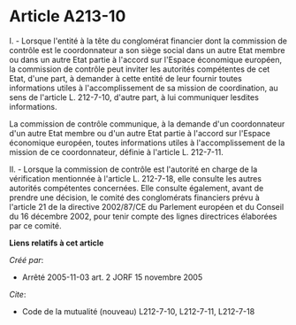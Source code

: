 # Article A213-10

I. - Lorsque l'entité à la tête du conglomérat financier dont la commission de contrôle est le coordonnateur a son siège
social dans un autre Etat membre ou dans un autre Etat partie à l'accord sur l'Espace économique européen, la commission de
contrôle peut inviter les autorités compétentes de cet Etat, d'une part, à demander à cette entité de leur fournir toutes
informations utiles à l'accomplissement de sa mission de coordination, au sens de l'article L. 212-7-10, d'autre part, à lui
communiquer lesdites informations.

La commission de contrôle communique, à la demande d'un coordonnateur d'un autre Etat membre ou d'un autre Etat partie à
l'accord sur l'Espace économique européen, toutes informations utiles à l'accomplissement de la mission de ce coordonnateur,
définie à l'article L. 212-7-11.

II. - Lorsque la commission de contrôle est l'autorité en charge de la vérification mentionnée à l'article L. 212-7-18, elle
consulte les autres autorités compétentes concernées. Elle consulte également, avant de prendre une décision, le comité des
conglomérats financiers prévu à l'article 21 de la directive 2002/87/CE du Parlement européen et du Conseil du 16 décembre
2002, pour tenir compte des lignes directrices élaborées par ce comité.

**Liens relatifs à cet article**

_Créé par_:

  - Arrêté 2005-11-03 art. 2 JORF 15 novembre 2005

_Cite_:

  - Code de la mutualité (nouveau) L212-7-10, L212-7-11, L212-7-18
